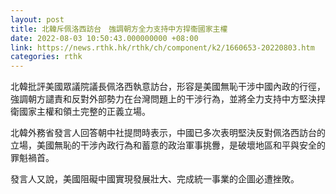 ```yaml
---
layout: post
title: 北韓斥佩洛西訪台　強調朝方全力支持中方捍衞國家主權
date: 2022-08-03 10:50:43.000000000 +08:00
link: https://news.rthk.hk/rthk/ch/component/k2/1660653-20220803.htm
categories: rthk
---
```


北韓批評美國眾議院議長佩洛西執意訪台，形容是美國無恥干涉中國內政的行徑，強調朝方譴責和反對外部勢力在台灣問題上的干涉行為，並將全力支持中方堅決捍衛國家主權和領土完整的正義立場。

北韓外務省發言人回答朝中社提問時表示，中國已多次表明堅決反對佩洛西訪台的立場，美國無恥的干涉內政行為和蓄意的政治軍事挑釁，是破壞地區和平與安全的罪魁禍首。

發言人又說，美國阻礙中國實現發展壯大、完成統一事業的企圖必遭挫敗。
